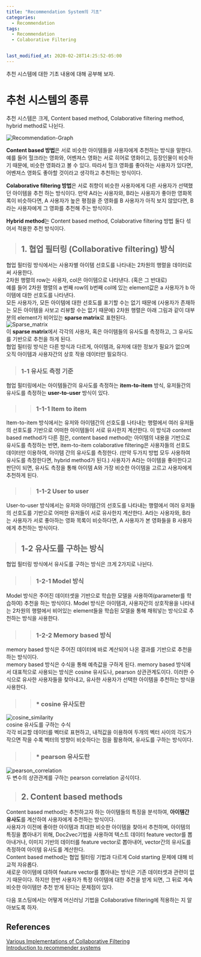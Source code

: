 ```yaml
---
title: "Recommendation System의 기초"
categories:
  - Recommendation
tags:
  - Recommendation
  - Colaborative Filtering


last_modified_at: 2020-02-28T14:25:52-05:00
---
```


추천 시스템에 대한 기초 내용에 대해 공부해 보자.

# 추천 시스템의 종류
추천 시스템은 크게, Content based method, Colaborative filtering method, hybrid method로 나뉜다.

![Recommendation-Graph](../../images/recommendation_graph.png)

**Content based 방법**은 서로 비슷한 아이템들을 사용자에게 추천하는 방식을 말한다.
예를 들어 헐크라는 영화와, 어벤져스 영화는 서로 히어로 영화이고, 등장인물이 비슷하기 때문에, 비슷한 영화라고 볼 수 있다. 따라서 헐크 영화를 좋아하는 사용자가 있다면, 어벤져스 영화도 좋아할 것이라고 생각하고 추천하는 방식이다.

**Colaborative filtering 방법**은 서로 취향이 비슷한 사용자에게 다른 사용자가 선택했던 아이템을 추천 하는 방식이다. 만약 A라는 사용자와, B라는 사용자가 좋아한 영화목록이 비슷하다면, A 사용자가 높은 평점을 준 영화를 B 사용자가 아직 보지 않았다면, B라는 사용자에게 그 영화를 추천해 주는 방식이다.

**Hybrid method**는 Content based method, Colaborative filtering 방법 둘다 섞어서 적용한 추천 방식이다.

>## 1. 협업 필터링 (Collaborative filtering) 방식
협업 필터링 방식에서는 사용자별 아이템 선호도를 나타내는 2차원의 행렬을 데이터로써 사용한다.  
2차원 행렬의 row는 사용자, col은 아이템으로 나타낸다. (혹은 그 반대로)  
예를 들어 2차원 행렬의 a 번째 row의 b번째 col에 있는 element값은 a 사용자가 b 아이템에 대한 선호도를 나타낸다.  
모든 사용자가, 모든 아이템에 대한 선호도를 표기할 수는 없기 때문에 (사용자가 존재하는 모든 아이템을 사보고 리뷰할 수는 없기 때문에) 2차원 행렬은 아래 그림과 같이 대부분의 element가 비어있는 **sparse matrix**로 표현된다.  
![Sparse_matrix](../../images/Sparse_Matrix.png)  
이 **sparse matrix**에서 각각의 사용자, 혹은 아이템들의 유사도를 측정하고, 그 유사도를 기반으로 추천을 하게 된다.  
협업 필터링 방식은 다른 방식과 다르게, 아이템과, 유저에 대한 정보가 필요가 없으며 오직 아이템과 사용자간의 상호 작용 데이터만 필요하다.  

>### 1-1 유사도 측정 기준  
협업 필터링에서는 아이템들간의 유사도를 측정하는 **item-to-item** 방식, 유저들간의 유사도를 측정하는 **user-to-user** 방식이 있다.
>>### 1-1-1 Item to item
Item-to-item 방식에서는 유저와 아이템간의 선호도를 나타내는 행렬에서 여러 유저들의 선호도를 기반으로 어떠한 아이템들이 서로 유사한지 계산한다.
이 방식과 content based method가 다른 점은, content based method는 아이템의 내용을 기반으로 유사도를 측정하는 반면, item-to-item colaborative filtering은 사용자들의 선호도 데이터만 이용하여, 아이템 간의 유사도를 측정한다. (만약 두가지 방법 모두 사용하여 유사도를 측정한다면, hybrid method가 된다.)
사용자가 A라는 아이템을 좋아한다고 판단이 되면, 유사도 측정을 통해 아이템 A와 가장 비슷한 아이템을 고르고 사용자에게 추천하게 된다.
>>### 1-1-2 User to user
User-to-user 방식에서는 유저와 아이템간의 선호도를 나타내는 행렬에서 여러 유저들의 선호도를 기반으로 어떠한 유저들이 서로 유사한지 계산한다.
A라는 사용자와, B라는 사용자가 서로 좋아하는 영화 목록이 비슷하다면, A 사용자가 본 영화들을 B 사용자에게 추천하는 방식이다.

>## 1-2 유사도를 구하는 방식  
협업 필터링 방식에서 유사도를 구하는 방식은 크게 2가지로 나뉜다.  
>>### 1-2-1 Model 방식  
Model 방식은 주어진 데이터셋을 기반으로 학습한 모델을 사용하여(parameter를 학습하여) 추천을 하는 방식이다.  Model 방식은 아이템과, 사용자간의 상호작용을 나타내는 2차원의 행렬에서 비어있는 element들을 학습된 모델을 통해 채워넣는 방식으로 추천하는 방식을 사용한다.  
>>### 1-2-2 Memory based 방식  
memory based 방식은 주어진 데이터에 바로 계산되어 나온 결과를 기반으로 추천을 하는 방식이다.  
memory based 방식은 수식을 통해 예측값을 구하게 된다. memory based 방식에서 대표적으로 사용되는 방식은 cosine 유사도나, pearson 상관관계도이다.  이러한 수식으로 유사한 사용자들을 찾아내고, 유사한 사용자가 선택한 아이템을 추천하는 방식을 사용한다.  
>>### * cosine 유사도란  
![cosine_similarity](../../images/cosine_similarity.png)  
cosine 유사도를 구하는 수식  
각각 비교할 데이터를 벡터로 표현하고, 내적값을 이용하여 두개의 벡터 사이의 각도가 작으면 작을 수록 벡터의 방향이 비슷하다는 점을 활용하여, 유사도를 구하는 방식이다.  
>>### * pearson 유사도란
![pearson_correlation](../../images/pearson_correlation.png)  
두 변수의 상관관계를 구하는 pearson correlation 공식이다.   

>## 2. Content based methods
Content based method는 추천하고자 하는 아이템들의 특징을 분석하여, **아이템간 유사도**를 계산하여 사용자에게 추천하는 방식이다.  
사용자가 이전에 좋아한 아이템과 최대한 비슷한 아이템을 찾아서 추천하며, 아이템의 특징을 뽑아내기 위해, Doc2vec기법을 사용하여 텍스트 데이터 feature vector를 뽑아내거나, 이미지 기반의 데이터를 feature vector로 뽑아내어, vector간의 유사도를 측정하여 아이템 유사도를 계산한다.  
Content based method는 협업 필터링 기법과 다르게 Cold starting 문제에 대해 비교적 자유롭다.  
새로운 아이템에 대하여 feature vector를 뽑아내는 방식은 기존 데이터셋과 관련이 없기 때문이다. 하지만 한번 사용자가 특정 아이템에 대한 추천을 받게 되면, 그 뒤로 계속 비슷한 아이템만 추천 받게 된다는 문제점이 있다.  

다음 포스팅에서는 어떻게 머신러닝 기법을 Collaborative filtering에 적용하는 지 알아보도록 하자.

## References
[Various Implementations of Collaborative Filtering](https://towardsdatascience.com/various-implementations-of-collaborative-filtering-100385c6dfe0)  
[Introduction to recommender systems](https://towardsdatascience.com/introduction-to-recommender-systems-6c66cf15ada)